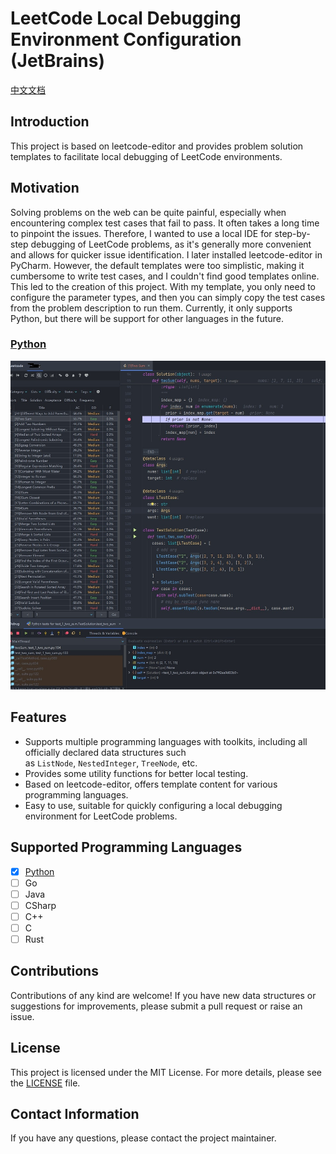 # LeetCode Local Debugging Environment Configuration (JetBrains)

[中文文档](./README_CN.md)
## Introduction

This project is based on leetcode-editor and provides problem solution templates to facilitate local debugging of LeetCode environments.

## Motivation
Solving problems on the web can be quite painful, especially when encountering complex test cases that fail to pass. It often takes a long time to pinpoint the issues. Therefore, I wanted to use a local IDE for step-by-step debugging of LeetCode problems, as it's generally more convenient and allows for quicker issue identification. I later installed leetcode-editor in PyCharm. However, the default templates were too simplistic, making it cumbersome to write test cases, and I couldn't find good templates online. This led to the creation of this project. With my template, you only need to configure the parameter types, and then you can simply copy the test cases from the problem description to run them. Currently, it only supports Python, but there will be support for other languages in the future.

### [Python](./py/README.md)
![debug](./py/img/debug.jpg)

## Features

- Supports multiple programming languages with toolkits, including all officially declared data structures such as `ListNode`, `NestedInteger`, `TreeNode`, etc.
- Provides some utility functions for better local testing.
- Based on leetcode-editor, offers template content for various programming languages.
- Easy to use, suitable for quickly configuring a local debugging environment for LeetCode problems.

## Supported Programming Languages

- [x] [Python](./py/README.md)
- [ ] Go
- [ ] Java
- [ ] CSharp
- [ ] C++
- [ ] C
- [ ] Rust

## Contributions

Contributions of any kind are welcome! If you have new data structures or suggestions for improvements, please submit a pull request or raise an issue.

## License

This project is licensed under the MIT License. For more details, please see the [LICENSE](https://github.com/zonewave/leetcode-precomiled/blob/master/LICENSE) file.

## Contact Information

If you have any questions, please contact the project maintainer.